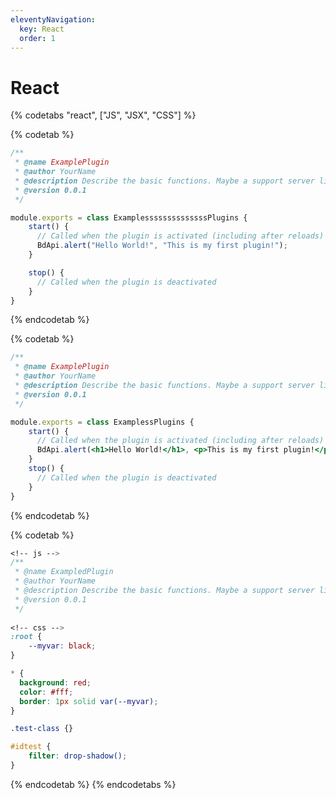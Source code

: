 ```yaml
---
eleventyNavigation:
  key: React
  order: 1
---
```


# React

{% codetabs "react", ["JS", "JSX", "CSS"] %}

{% codetab %}
```js
/**
 * @name ExamplePlugin
 * @author YourName
 * @description Describe the basic functions. Maybe a support server link.
 * @version 0.0.1
 */

module.exports = class ExamplessssssssssssssPlugins {
    start() {
      // Called when the plugin is activated (including after reloads)
      BdApi.alert("Hello World!", "This is my first plugin!");
    }

    stop() {
      // Called when the plugin is deactivated
    }
}
```
{% endcodetab %}


{% codetab %}
```jsx
/**
 * @name ExamplePlugin
 * @author YourName
 * @description Describe the basic functions. Maybe a support server link.
 * @version 0.0.1
 */

module.exports = class ExamplessPlugins {
    start() {
      // Called when the plugin is activated (including after reloads)
      BdApi.alert(<h1>Hello World!</h1>, <p>This is my first plugin!</p>);
    } 
    stop() {
      // Called when the plugin is deactivated
    }
}
```
{% endcodetab %}

{% codetab %}
```css multi=true filename=test.csss
<!-- js -->
/**
 * @name ExampledPlugin
 * @author YourName
 * @description Describe the basic functions. Maybe a support server link.
 * @version 0.0.1
 */
 
<!-- css -->
:root {
    --myvar: black;
}

* {
  background: red;
  color: #fff;
  border: 1px solid var(--myvar);
}

.test-class {}

#idtest {
    filter: drop-shadow();
}
```
{% endcodetab %}
{% endcodetabs %}